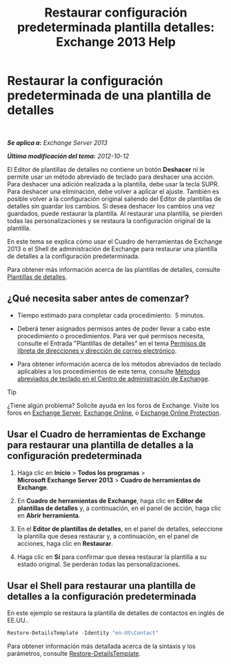 ﻿---
title: 'Restaurar configuración predeterminada plantilla detalles: Exchange 2013 Help'
TOCTitle: Restaurar la configuración predeterminada de una plantilla de detalles
ms:assetid: 84c5f49b-614d-4f0e-8701-0979a2eb90bf
ms:mtpsurl: https://technet.microsoft.com/es-es/library/Bb232102(v=EXCHG.150)
ms:contentKeyID: 49895749
ms.date: 05/22/2018
mtps_version: v=EXCHG.150
ms.translationtype: MT
---

# Restaurar la configuración predeterminada de una plantilla de detalles

 

_**Se aplica a:** Exchange Server 2013_

_**Última modificación del tema:** 2012-10-12_

El Editor de plantillas de detalles no contiene un botón **Deshacer** ni le permite usar un método abreviado de teclado para deshacer una acción. Para deshacer una adición realizada a la plantilla, debe usar la tecla SUPR. Para deshacer una eliminación, debe volver a aplicar el ajuste. También es posible volver a la configuración original saliendo del Editor de plantillas de detalles sin guardar los cambios. Si desea deshacer los cambios una vez guardados, puede restaurar la plantilla. Al restaurar una plantilla, se pierden todas las personalizaciones y se restaura la configuración original de la plantilla.

En este tema se explica cómo usar el Cuadro de herramientas de Exchange 2013 o el Shell de administración de Exchange para restaurar una plantilla de detalles a la configuración predeterminada.

Para obtener más información acerca de las plantillas de detalles, consulte [Plantillas de detalles](details-templates-exchange-2013-help.md).

## ¿Qué necesita saber antes de comenzar?

  - Tiempo estimado para completar cada procedimiento:  5 minutos.

  - Deberá tener asignados permisos antes de poder llevar a cabo este procedimiento o procedimientos. Para ver qué permisos necesita, consulte el Entrada "Plantillas de detalles" en el tema [Permisos de libreta de direcciones y dirección de correo electrónico](email-address-and-address-book-permissions-exchange-2013-help.md).

  - Para obtener información acerca de los métodos abreviados de teclado aplicables a los procedimientos de este tema, consulte [Métodos abreviados de teclado en el Centro de administración de Exchange](keyboard-shortcuts-in-the-exchange-admin-center-exchange-online-protection-help.md).


> [!TIP]
> ¿Tiene algún problema? Solicite ayuda en los foros de Exchange. Visite los foros en <A href="https://go.microsoft.com/fwlink/p/?linkid=60612">Exchange Server</A>, <A href="https://go.microsoft.com/fwlink/p/?linkid=267542">Exchange Online</A>, o <A href="https://go.microsoft.com/fwlink/p/?linkid=285351">Exchange Online Protection</A>.



## Usar el Cuadro de herramientas de Exchange para restaurar una plantilla de detalles a la configuración predeterminada

1.  Haga clic en **Inicio** \> **Todos los programas** \> **Microsoft Exchange Server 2013** \> **Cuadro de herramientas de Exchange**.

2.  En **Cuadro de herramientas de Exchange**, haga clic en **Editor de plantillas de detalles** y, a continuación, en el panel de acción, haga clic en **Abrir herramienta**.

3.  En el **Editor de plantillas de detalles**, en el panel de detalles, seleccione la plantilla que desea restaurar y, a continuación, en el panel de acciones, haga clic en **Restaurar**.

4.  Haga clic en **Sí** para confirmar que desea restaurar la plantilla a su estado original. Se perderán todas las personalizaciones.

## Usar el Shell para restaurar una plantilla de detalles a la configuración predeterminada

En este ejemplo se restaura la plantilla de detalles de contactos en inglés de EE.UU..

```powershell
Restore-DetailsTemplate -Identity "en-US\Contact"
```

Para obtener información más detallada acerca de la sintaxis y los parámetros, consulte [Restore-DetailsTemplate](https://technet.microsoft.com/es-es/library/bb125188\(v=exchg.150\)).

